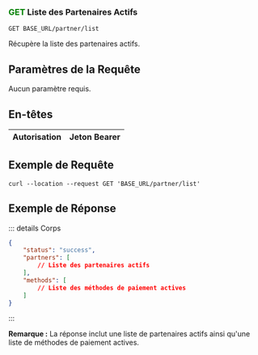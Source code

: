 
### <span style="color:green">GET</span> Liste des Partenaires Actifs

```plaintext
GET BASE_URL/partner/list
```

Récupère la liste des partenaires actifs.

## Paramètres de la Requête

Aucun paramètre requis.

## En-têtes

| Autorisation | Jeton Bearer |
| ------------- | ----------- |

## Exemple de Requête

```curl
curl --location --request GET 'BASE_URL/partner/list'
```

## Exemple de Réponse

::: details Corps

```json
{
    "status": "success",
    "partners": [
        // Liste des partenaires actifs
    ],
    "methods": [
        // Liste des méthodes de paiement actives
    ]
}
```

:::

**Remarque :** La réponse inclut une liste de partenaires actifs ainsi qu'une liste de méthodes de paiement actives.

